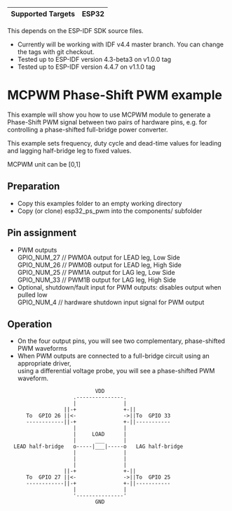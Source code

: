 | Supported Targets | ESP32 |
| ----------------- | ----- |

This depends on the ESP-IDF SDK source files.

 * Currently will be working with IDF v4.4 master branch. You can change the tags with git checkout.
 * Tested up to ESP-IDF version 4.3-beta3 on v1.0.0 tag
 * Tested up to ESP-IDF version 4.4.7 on v1.1.0 tag

# MCPWM Phase-Shift PWM example

This example will show you how to use MCPWM module to generate a Phase-Shift PWM signal between
two pairs of hardware pins, e.g. for controlling a phase-shifted full-bridge power converter.
 
This example sets frequency, duty cycle and dead-time values for leading and
lagging half-bridge leg to fixed values.

MCPWM unit can be [0,1]
 

## Preparation
* Copy this examples folder to an empty working directory
* Copy (or clone) esp32_ps_pwm into the components/ subfolder


## Pin assignment
* PWM outputs  
  GPIO_NUM_27 // PWM0A output for LEAD leg, Low Side  
  GPIO_NUM_26 // PWM0B output for LEAD leg, High Side  
  GPIO_NUM_25 // PWM1A output for LAG leg, Low Side  
  GPIO_NUM_33 // PWM1B output for LAG leg, High Side  
* Optional, shutdown/fault input for PWM outputs: disables output when pulled low  
  GPIO_NUM_4 // hardware shutdown input signal for PWM output

## Operation
* On the four output pins, you will see two complementary, phase-shifted PWM waveforms
* When PWM outputs are connected to a full-bridge circuit using an appropriate driver,  
  using a differential voltage probe, you will see a phase-shifted PWM waveform.

```
                            VDD
                     .---------------.
                     |               |
                  ||-+               +-||
      To  GPIO 26 ||<-               ->||To  GPIO 33
      ------------||-+               +-||-----------
                     |               |
                     |     LOAD      |
                     |      ___      |
  LEAD half-bridge   o-----|___|-----o   LAG half-bridge
                     |               |
                     |               |
                     |               |
                  ||-+               +-||
      To  GPIO 27 ||<-               ->||To  GPIO 25
      ------------||-+               +-||-----------
                     |               |
                     '---------------'
                            GND
```
